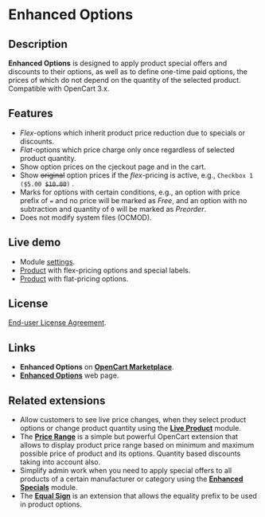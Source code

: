 # Enhanced Options

## Description
**Enhanced Options** is designed to apply product special offers and discounts to their options, as well as to define one-time paid options, the prices of which do not depend on the quantity of the selected product.  
Compatible with OpenCart 3.x.

## Features
* *Flex*-options which inherit product price reduction due to specials or discounts.
* *Flat*-options which price charge only once regardless of selected product quantity.
* Show option prices on the cjeckout page and in the cart.
* Show ~~original~~ option prices if the *flex*-pricing is active, e.g., `Checkbox 1 ($5.00 `~~`$10.00`~~`)` .
* Marks for options with certain conditions, e.g., an option with price prefix of `=` and no price will be marked as *Free*, and an option with no subtraction and quantity of `0` will be marked as *Preorder*.
* Does not modify system files (OCMOD).

## Live demo
* Module [settings](https://demo.ocmod.space/a/admin/index.php?route=extension/module/enhanced_options).
* [Product](https://demo.ocmod.space/a/apple-cinema) with flex-pricing options and special labels.
* [Product](https://demo.ocmod.space/a/canon-eos-5d]) with flat-pricing options.

## License
[End-user License Agreement](https://raw.githubusercontent.com/ocmod-space/ocmod-enhanced-options/main/EULA.txt).

## Links
* **Enhanced Options** on [**OpenCart Marketplace**](https://www.opencart.com/index.php?route=marketplace/extension/info&extension_id=40391).
* [**Enhanced Options**](https://www.ocmod.space/enhanced-options) web page.

## Related extensions
* Allow customers to see live price changes, when they select product options or change product quantity using the [**Live Product**](https://www.opencart.com/index.php?route=marketplace/extension/info&extension_id=36005) module.
* The [**Price Range**](https://www.opencart.com/index.php?route=marketplace/extension/info&extension_id=38331) is a simple but powerful OpenCart extension that allows to display product price range based on minimum and maximum possible price of product and its options. Quantity based discounts taking into account also.
* Simplify admin work when you need to apply special offers to all products of a certain manufacturer or category using the [**Enhanced Specials**](https://www.opencart.com/index.php?route=marketplace/extension/info&extension_id=43136) module.
* The [**Equal Sign**](https://www.opencart.com/index.php?route=marketplace/extension/info&extension_id=34383) is an extension that allows the equality prefix to be used in product options.
